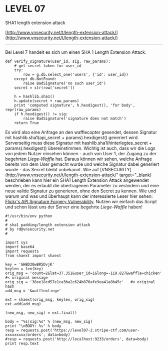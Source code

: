 LEVEL 07
========

SHA1 length extension attack

[http://www.vnsecurity.net/t/length-extension-attack/](http://www.vnsecurity.net/t/length-extension-attack/)

---

Bei Level 7 handelt es sich um einen SHA 1 Length Extension Attack.

    def verify_signature(user_id, sig, raw_params):
        # get secret token for user_id
        try:
            row = g.db.select_one('users', {'id': user_id})
        except db.NotFound:
            raise BadSignature('no such user_id')
        secret = str(row['secret'])

        h = hashlib.sha1()
        h.update(secret + raw_params)
        print 'computed signature', h.hexdigest(), 'for body', repr(raw_params)
        if h.hexdigest() != sig:
            raise BadSignature('signature does not match')
        return True

Es wird also eine Anfrage an den wafflecopter gesendet, dessen Signatur mit hashlib.sha1(api\_secret + params).hexdigest() generiert wird. Serverseitig muss diese Signatur mit hashlib.sha1(hinterlegtes_secret + params).hexdigest() übereinstimmen. Wichtig ist auch, dass wir die Logs von jedem Nutzer einsehen können - auch von User 1, der Zugang zu der begehrten _Liege-Waffle_ hat. Daraus können wir sehen, welche Anfrage bereits von dem User gemacht wurde und welche Signatur dabei generiert wurde - das Secret bleibt unbekannt. Wie auf [VNSECURITY](http://www.vnsecurity.net/t/length-extension-attack/" target="_blank) beschrieben kann hier ein SHA1 Length Extension Attack angewendet werden, der es erlaubt die übertragenen Parameter zu verändern und eine neue valide Signatur zu generieren, ohne den Secret zu kennen. Wie und warum und was und überhaupt kann der interessierte Leser hier sehen: [Flickr's API Signature Forgery Vulnerability](http://netifera.com/research/flickr_api_signature_forgery.pdf). Nutzen wir einfach das Script und schon lässt uns der Server eine begehrte _Liege-Waffle_ haben!

    #!/usr/bin/env python
    #
    # sha1 padding/length extension attack
    # by rd@vnsecurity.net
    #

    import sys
    import base64
    import requests
    from shaext import shaext

    key = 'GHBD30wBR5DvjK'
    keylen = len(key)
    orig_msg = 'count=2&lat=37.351&user_id=1&long=-119.827&waffle=chicken' #< original message
    orig_sig = '38ee18cd57e1ca3ba2c624b876afe9ea41a8b45c'   #< original hash
    add_msg = '&waffle=liege'

    ext = shaext(orig_msg, keylen, orig_sig)
    ext.add(add_msg)

    (new_msg, new_sig) = ext.final()

    body = "%s|sig:%s" % (new_msg, new_sig)
    print "\nBODY: %s" % body
    resp = requests.post('https://level07-2.stripe-ctf.com/user-xxxxxxxxx/orders', data=body)
    #resp = requests.post('http://localhost:9233/orders', data=body)
    print resp.text